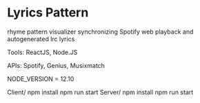 # Lyrics Pattern 

rhyme pattern visualizer synchronizing Spotify web playback and autogenerated lrc lyrics

Tools:
ReactJS, Node.JS

APIs:
Spotify, Genius, Musixmatch 

NODE_VERSION = 12.10

Client/
    npm install
      npm run start
Server/
    npm install
      npm run start
